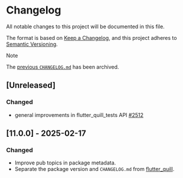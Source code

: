 # Changelog

All notable changes to this project will be documented in this file.

The format is based on [Keep a Changelog](https://keepachangelog.com/en/1.1.0/),
and this project adheres to [Semantic Versioning](https://semver.org/spec/v2.0.0.html).

> [!NOTE]
> The [previous `CHANGELOG.md`](https://github.com/singerdmx/flutter-quill/blob/master/doc/OLD_CHANGELOG.md) has been archived.

## [Unreleased]

### Changed 

- general improvements in flutter_quill_tests API [#2512](https://github.com/singerdmx/flutter-quill/pull/2512)

## [11.0.0] - 2025-02-17

### Changed

- Improve pub topics in package metadata.
- Separate the package version and `CHANGELOG.md` from [flutter_quill](https://pub.dev/packages/flutter_quill).


